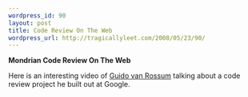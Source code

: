 ```yaml
--- 
wordpress_id: 90
layout: post
title: Code Review On The Web
wordpress_url: http://tragicallyleet.com/2008/05/23/90/
---
```

<strong>Mondrian Code Review On The Web</strong>

Here is an interesting video of [Guido van Rossum](http://www.python.org/~guido/) talking about a code review project he built out at Google.

<strong></strong>
<object classid="clsid:d27cdb6e-ae6d-11cf-96b8-444553540000" width="425" height="350" codebase="http://download.macromedia.com/pub/shockwave/cabs/flash/swflash.cab#version=6,0,40,0"><param name="src" value="http://youtube.com/v/sMql3Di4Kgc" /><embed type="application/x-shockwave-flash" width="425" height="350" src="http://youtube.com/v/sMql3Di4Kgc"></embed></object>
